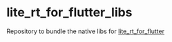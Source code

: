 # lite_rt_for_flutter_libs
Repository to bundle the native libs for [lite_rt_for_flutter](https://github.com/CaptainDario/lite_rt_for_flutter)
